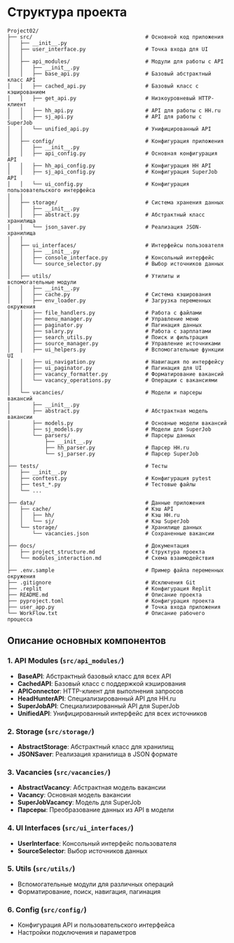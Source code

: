 
# Структура проекта

```
Project02/
├── src/                                    # Основной код приложения
│   ├── __init__.py
│   ├── user_interface.py                   # Точка входа для UI
│   │
│   ├── api_modules/                        # Модули для работы с API
│   │   ├── __init__.py
│   │   ├── base_api.py                     # Базовый абстрактный класс API
│   │   ├── cached_api.py                   # Базовый класс с кэшированием
│   │   ├── get_api.py                      # Низкоуровневый HTTP-клиент
│   │   ├── hh_api.py                       # API для работы с HH.ru
│   │   ├── sj_api.py                       # API для работы с SuperJob
│   │   └── unified_api.py                  # Унифицированный API
│   │
│   ├── config/                             # Конфигурация приложения
│   │   ├── __init__.py
│   │   ├── api_config.py                   # Основная конфигурация API
│   │   ├── hh_api_config.py                # Конфигурация HH API
│   │   ├── sj_api_config.py                # Конфигурация SuperJob API
│   │   └── ui_config.py                    # Конфигурация пользовательского интерфейса
│   │
│   ├── storage/                            # Система хранения данных
│   │   ├── __init__.py
│   │   ├── abstract.py                     # Абстрактный класс хранилища
│   │   └── json_saver.py                   # Реализация JSON-хранилища
│   │
│   ├── ui_interfaces/                      # Интерфейсы пользователя
│   │   ├── __init__.py
│   │   ├── console_interface.py            # Консольный интерфейс
│   │   └── source_selector.py              # Выбор источников данных
│   │
│   ├── utils/                              # Утилиты и вспомогательные модули
│   │   ├── __init__.py
│   │   ├── cache.py                        # Система кэширования
│   │   ├── env_loader.py                   # Загрузка переменных окружения
│   │   ├── file_handlers.py                # Работа с файлами
│   │   ├── menu_manager.py                 # Управление меню
│   │   ├── paginator.py                    # Пагинация данных
│   │   ├── salary.py                       # Работа с зарплатами
│   │   ├── search_utils.py                 # Поиск и фильтрация
│   │   ├── source_manager.py               # Управление источниками
│   │   ├── ui_helpers.py                   # Вспомогательные функции UI
│   │   ├── ui_navigation.py                # Навигация по интерфейсу
│   │   ├── ui_paginator.py                 # Пагинация для UI
│   │   ├── vacancy_formatter.py            # Форматирование вакансий
│   │   └── vacancy_operations.py           # Операции с вакансиями
│   │
│   └── vacancies/                          # Модели и парсеры вакансий
│       ├── __init__.py
│       ├── abstract.py                     # Абстрактная модель вакансии
│       ├── models.py                       # Основные модели вакансий
│       ├── sj_models.py                    # Модели для SuperJob
│       └── parsers/                        # Парсеры данных
│           ├── __init__.py
│           ├── hh_parser.py                # Парсер HH.ru
│           └── sj_parser.py                # Парсер SuperJob
│
├── tests/                                  # Тесты
│   ├── __init__.py
│   ├── conftest.py                         # Конфигурация pytest
│   ├── test_*.py                           # Тестовые файлы
│   └── ...
│
├── data/                                   # Данные приложения
│   ├── cache/                              # Кэш API
│   │   ├── hh/                             # Кэш HH.ru
│   │   └── sj/                             # Кэш SuperJob
│   └── storage/                            # Хранилище данных
│       └── vacancies.json                  # Сохраненные вакансии
│
├── docs/                                   # Документация
│   ├── project_structure.md                # Структура проекта
│   └── modules_interaction.md              # Схема взаимодействия
│
├── .env.sample                             # Пример файла переменных окружения
├── .gitignore                              # Исключения Git
├── .replit                                 # Конфигурация Replit
├── README.md                               # Описание проекта
├── pyproject.toml                          # Конфигурация проекта
├── user_app.py                             # Точка входа приложения
└── WorkFlow.txt                            # Описание рабочего процесса
```

## Описание основных компонентов

### 1. API Modules (`src/api_modules/`)
- **BaseAPI**: Абстрактный базовый класс для всех API
- **CachedAPI**: Базовый класс с поддержкой кэширования
- **APIConnector**: HTTP-клиент для выполнения запросов
- **HeadHunterAPI**: Специализированный API для HH.ru
- **SuperJobAPI**: Специализированный API для SuperJob
- **UnifiedAPI**: Унифицированный интерфейс для всех источников

### 2. Storage (`src/storage/`)
- **AbstractStorage**: Абстрактный класс для хранилищ
- **JSONSaver**: Реализация хранилища в JSON формате

### 3. Vacancies (`src/vacancies/`)
- **AbstractVacancy**: Абстрактная модель вакансии
- **Vacancy**: Основная модель вакансии
- **SuperJobVacancy**: Модель для SuperJob
- **Парсеры**: Преобразование данных из API в модели

### 4. UI Interfaces (`src/ui_interfaces/`)
- **UserInterface**: Консольный интерфейс пользователя
- **SourceSelector**: Выбор источников данных

### 5. Utils (`src/utils/`)
- Вспомогательные модули для различных операций
- Форматирование, поиск, навигация, пагинация

### 6. Config (`src/config/`)
- Конфигурация API и пользовательского интерфейса
- Настройки подключения и параметров
